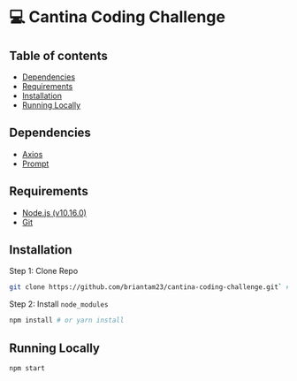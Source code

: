 # 💻 Cantina Coding Challenge

## Table of contents
* [Dependencies](#dependencies)
* [Requirements](#requirements)
* [Installation](#installation)
* [Running Locally](#running-locally)

## Dependencies

* [Axios](https://www.npmjs.com/package/axios)
* [Prompt](https://www.npmjs.com/package/prompt)

## Requirements

* [Node.js (v10.16.0)](https://nodejs.org/en/)
* [Git](https://git-scm.com/downloads)

## Installation

Step 1: Clone Repo
```sh
git clone https://github.com/briantam23/cantina-coding-challenge.git` # or clone your own fork
```

Step 2: Install `node_modules`
```sh
npm install # or yarn install
```

## Running Locally

```sh
npm start
```
